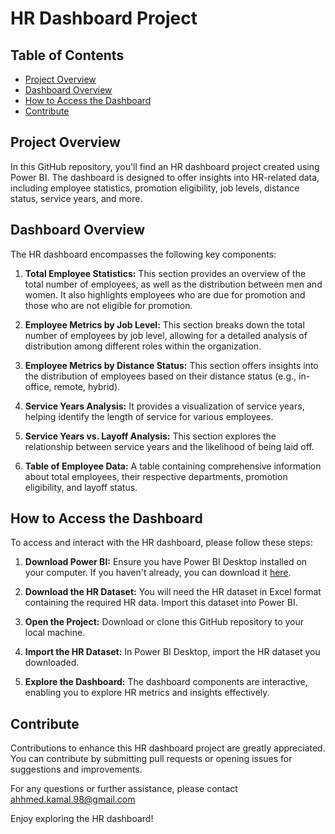# HR Dashboard Project

## Table of Contents

- [Project Overview](#project-overview)
- [Dashboard Overview](#dashboard-overview)
- [How to Access the Dashboard](#how-to-access-the-dashboard)
- [Contribute](#contribute)



## Project Overview

In this GitHub repository, you'll find an HR dashboard project created using Power BI. The dashboard is designed to offer insights into HR-related data, including employee statistics, promotion eligibility, job levels, distance status, service years, and more.

## Dashboard Overview

The HR dashboard encompasses the following key components:

1. **Total Employee Statistics:** This section provides an overview of the total number of employees, as well as the distribution between men and women. It also highlights employees who are due for promotion and those who are not eligible for promotion.

2. **Employee Metrics by Job Level:** This section breaks down the total number of employees by job level, allowing for a detailed analysis of distribution among different roles within the organization.

3. **Employee Metrics by Distance Status:** This section offers insights into the distribution of employees based on their distance status (e.g., in-office, remote, hybrid).

4. **Service Years Analysis:** It provides a visualization of service years, helping identify the length of service for various employees.

5. **Service Years vs. Layoff Analysis:** This section explores the relationship between service years and the likelihood of being laid off.

6. **Table of Employee Data:** A table containing comprehensive information about total employees, their respective departments, promotion eligibility, and layoff status.

## How to Access the Dashboard

To access and interact with the HR dashboard, please follow these steps:

1. **Download Power BI:** Ensure you have Power BI Desktop installed on your computer. If you haven't already, you can download it [here](https://powerbi.microsoft.com/en-us/desktop/).

2. **Download the HR Dataset:** You will need the HR dataset in Excel format containing the required HR data. Import this dataset into Power BI.

3. **Open the Project:** Download or clone this GitHub repository to your local machine.

4. **Import the HR Dataset:** In Power BI Desktop, import the HR dataset you downloaded.

5. **Explore the Dashboard:** The dashboard components are interactive, enabling you to explore HR metrics and insights effectively.

## Contribute

Contributions to enhance this HR dashboard project are greatly appreciated. You can contribute by submitting pull requests or opening issues for suggestions and improvements.

For any questions or further assistance, please contact ahhmed.kamal.98@gmail.com

Enjoy exploring the HR dashboard!
